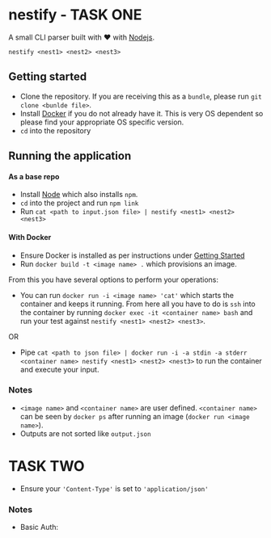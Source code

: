 # nestify - TASK ONE

A small CLI parser built with ❤ with [Nodejs](https://nodejs.org/en/).

`nestify <nest1> <nest2> <nest3>`

## Getting started

- Clone the repository. If you are receiving this as a `bundle`, please run `git clone <bunlde file>`.
- Install [Docker](https://www.docker.com/) if you do not already have it. This is very OS dependent so please find your appropriate OS specific version.
- `cd` into the repository

## Running the application

#### As a base repo

- Install [Node](https://nodejs.org/en/) which also installs `npm`.
- `cd` into the project and run `npm link`
- Run `cat <path to input.json file> | nestify <nest1> <nest2> <nest3>`

#### With Docker

- Ensure Docker is installed as per instructions under [Getting Started](#getting-started)
- Run `docker build -t <image name> .` which provisions an image.

From this you have several options to perform your operations:

- You can run `docker run -i <image name> 'cat'` which starts the container and keeps it running. From here all you have to do is `ssh` into the container by running `docker exec -it <container name> bash` and run your test against `nestify <nest1> <nest2> <nest3>`.

OR

- Pipe `cat <path to json file> | docker run -i -a stdin -a stderr <container name> nestify <nest1> <nest2> <nest3>` to run the container and execute your input.

### Notes

- `<image name>` and `<container name>` are user defined. `<container name>` can be seen by `docker ps` after running an image (`docker run <image name>`).
- Outputs are not sorted like `output.json`

# TASK TWO

- Ensure your `'Content-Type'` is set to `'application/json'`

### Notes

- Basic Auth:

